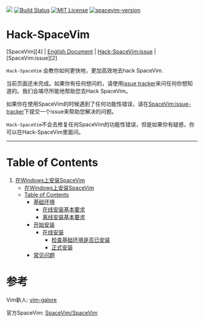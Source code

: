 [![](https://spacevim.org/img/build-with-SpaceVim.svg)](https://spacevim.org)
[![Build Status](https://travis-ci.org/Gabirel/Hack-SpaceVim.svg?branch=master)](https://travis-ci.org/Gabirel/Hack-SpaceVim)
[![MIT License](https://img.shields.io/badge/license-MIT-blue.svg?style=flat)](LICENSE)
[![spacevim-version](https://img.shields.io/badge/spacevim-v0.3.0--dev-ff69b4.svg)](https://spacevim.org)
# Hack-SpaceVim

[SpaceVim][4] | [English Document](README.md) | [Hack-SpaceVim:issue][1] | [SpaceVim:issue][2]

`Hack-SpaceVim` 会教你如何更快地，更加高效地去hack SpaceVim.

当前页面还未完成。如果你有任何想问的，请使用[issue tracker][Hack-SpaceVim:issue-tracker]来问任何你想知道的。我们会竭尽所能地帮助您去Hack SpaceVim。

如果你在使用SpaceVim的时候遇到了任何功能性错误，请在[SpaceVim:issue-tracker][SpaceVim:issue-tracker]下提交一个issue来帮助您解决的问题。 

`Hack-SpaceVim`不会去修复任何SpaceVim的功能性错误，但是如果你有疑惑，你可以在Hack-SpaceVim里面问。

---------------------------

Table of Contents
=================

1. [在Windows上安装SpaceVim][1]
   * [在Windows上安装SpaceVim][1-1]
   * [Table of Contents][1-1-0]
      * [基础环境][1-1-1]
         * [在线安装基本要求][1-1-1-1]
         * [离线安装基本要求][1-1-1-2]
      * [开始安装][1-1-2]
         * [在线安装][1-1-2-1]
            * [检查基础环境是否已安装][1-1-2-1-1]
            * [正式安装][1-1-2-1-2]
      * [常见问题][1-1-3]


# 参考

Vim新人: [vim-galore][]

官方SpaceVim: [SpaceVim/SpaceVim][spacevim]

[Hack-SpaceVim:issue-tracker]: https://github.com/Gabirel/Hack-SpaceVim/issues
[SpaceVim:issue-tracker]: https://github.com/spacevim/spacevim/issue

[1]: zh_CN/installation/installation-for-windows.md
[1-1]: zh_CN/installation/installation-for-windows.md#%E5%9C%A8windows%E4%B8%8A%E5%AE%89%E8%A3%85spacevim
[1-1-0]: zh_CN/installation/installation-for-windows.md#table-of-contents
[1-1-1]: zh_CN/installation/installation-for-windows.md#%E5%9F%BA%E7%A1%80%E7%8E%AF%E5%A2%83
[1-1-1-1]: zh_CN/installation/installation-for-windows.md#%E5%9C%A8%E7%BA%BF%E5%AE%89%E8%A3%85%E5%9F%BA%E6%9C%AC%E8%A6%81%E6%B1%82
[1-1-1-2]: zh_CN/installation/installation-for-windows.md#%E7%A6%BB%E7%BA%BF%E5%AE%89%E8%A3%85%E5%9F%BA%E6%9C%AC%E8%A6%81%E6%B1%82
[1-1-2]: zh_CN/installation/installation-for-windows.md#%E5%BC%80%E5%A7%8B%E5%AE%89%E8%A3%85
[1-1-2-1]: zh_CN/installation/installation-for-windows.md#%E5%9C%A8%E7%BA%BF%E5%AE%89%E8%A3%85
[1-1-2-1-1]: zh_CN/installation/installation-for-windows.md#%E6%A3%80%E6%9F%A5%E5%9F%BA%E7%A1%80%E7%8E%AF%E5%A2%83%E6%98%AF%E5%90%A6%E5%B7%B2%E5%AE%89%E8%A3%85
[1-1-2-1-2]: zh_CN/installation/installation-for-windows.md#%E6%AD%A3%E5%BC%8F%E5%AE%89%E8%A3%85
[1-1-3]: zh_CN/installation/installation-for-windows.md#%E5%B8%B8%E8%A7%81%E9%97%AE%E9%A2%98

[vim-galore]: https://github.com/mhinz/vim-galore
[spacevim]: https://github.com/spacevim/spacevim
